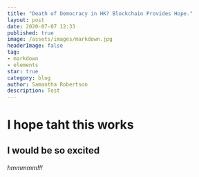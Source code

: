 ```yaml
---
title: "Death of Democracy in HK? Blockchain Provides Hope." 
layout: post
date: 2020-07-07 12:33
published: true
image: /assets/images/markdown.jpg
headerImage: false
tag:
- markdown
- elements
star: true
category: blog
author: Samantha Robertson 
description: Test 
---
```


# I hope taht this works 
## I would be so excited 
###### hmmmmm!!! 
